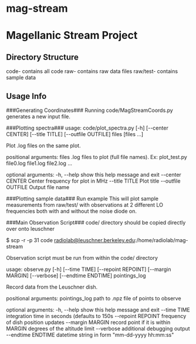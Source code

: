 mag-stream
==========

Magellanic Stream Project
==========

Directory Structure
----------
code- contains all code
raw- contains raw data files
raw/test- contains sample data

Usage Info
----------
###Generating Coordinates###
Running code/MagStreamCoords.py generates a new input file.

###Plotting spectra###
usage: code/plot_spectra.py [-h] [--center CENTER] [--title TITLE]
                       [--outfile OUTFILE]
                       files [files ...]

Plot .log files on the same plot.

positional arguments:
  files              .log files to plot (full file names). Ex: plot_test.py
                     file0.log file1.log file2.log ...

optional arguments:
  -h, --help         show this help message and exit
  --center CENTER    Center frequency for plot in MHz
  --title TITLE      Plot title
  --outfile OUTFILE  Output file name


###Plotting sample data###
Run example
This will plot sample measurements from raw/test/ with observations at 2 different LO frequencies both with and without the noise diode on.

###Main Observation Script###
code/ directory should be copied directly over onto leuschner

$ scp -r -p 31 code radiolab@leuschner.berkeley.edu:/home/radiolab/mag-stream

Observation script must be run from within the code/ directory

usage: observe.py [-h] [--time TIME] [--repoint REPOINT] [--margin MARGIN]
                  [--verbose] [--endtime ENDTIME]
                  pointings_log

Record data from the Leuschner dish.

positional arguments:
  pointings_log      path to .npz file of points to observe

optional arguments:
  -h, --help         show this help message and exit
  --time TIME        integration time in seconds (defaults to 150s
  --repoint REPOINT  frequency of dish position updates
  --margin MARGIN    record point if it is within MARGIN degrees of the
                     altitude limit
  --verbose          additional debugging output
  --endtime ENDTIME  datetime string in form "mm-dd-yyyy hh:mm:ss"

